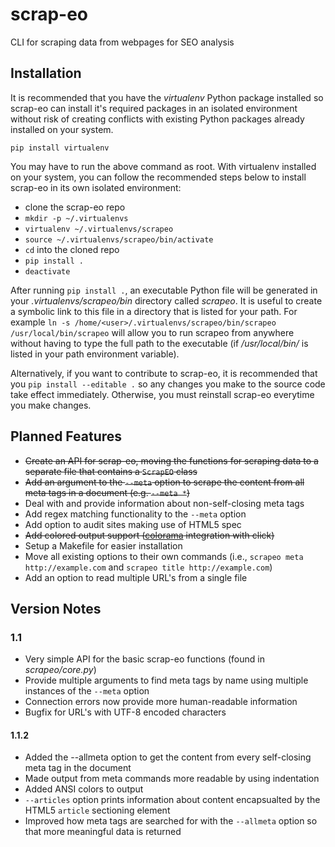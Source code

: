 # scrap-eo
CLI for scraping data from webpages for SEO analysis

## Installation
It is recommended that you have the *virtualenv* Python package installed so scrap-eo can install it's required packages in an isolated environment without risk of creating conflicts with existing Python packages already installed on your system.

`pip install virtualenv`

You may have to run the above command as root.
With virtualenv installed on your system, you can follow the recommended steps below to install scrap-eo in its own isolated environment:

* clone the scrap-eo repo
* `mkdir -p ~/.virtualenvs`
* `virtualenv ~/.virtualenvs/scrapeo`
* `source ~/.virtualenvs/scrapeo/bin/activate`
* `cd` into the cloned repo
* `pip install .`
* `deactivate`

After running `pip install .`, an executable Python file will be generated in your *.virtualenvs/scrapeo/bin* directory called *scrapeo*. It is useful to create a symbolic link to this file in a directory that is listed for your path. For example `ln -s /home/<user>/.virtualenvs/scrapeo/bin/scrapeo /usr/local/bin/scrapeo` will allow you to run scrapeo from anywhere without having to type the full path to the executable (if */usr/local/bin/* is listed in your path environment variable).

Alternatively, if you want to contribute to scrap-eo, it is recommended that you `pip install --editable .` so any changes you make to the source code take effect immediately. Otherwise, you must reinstall scrap-eo everytime you make changes.

## Planned Features
* ~~Create an API for scrap-eo, moving the functions for scraping data to a separate file that contains a `ScrapEO` class~~
* ~~Add an argument to the `--meta` option to scrape the content from all meta tags in a document (e.g. `--meta *`)~~
* Deal with and provide information about non-self-closing meta tags
* Add regex matching functionality to the `--meta` option
* Add option to audit sites making use of HTML5 spec 
* ~~Add colored output support ([colorama](https://pypi.python.org/pypi/colorama) integration with click)~~
* Setup a Makefile for easier installation
* Move all existing options to their own commands (i.e., `scrapeo meta http://example.com` and `scrapeo title http://example.com`)
* Add an option to read multiple URL's from a single file

## Version Notes
### 1.1
* Very simple API for the basic scrap-eo functions (found in *scrapeo/core.py*)
* Provide multiple arguments to find meta tags by name using multiple instances of the `--meta` option
* Connection errors now provide more human-readable information
* Bugfix for URL's with UTF-8 encoded characters

#### 1.1.2
* Added the --allmeta option to get the content from every self-closing meta tag in the document
* Made output from meta commands more readable by using indentation 
* Added ANSI colors to output
* `--articles` option prints information about content encapsualted by the HTML5 `article` sectioning element
* Improved how meta tags are searched for with the `--allmeta` option so that more meaningful data is returned
